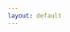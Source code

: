 ```yaml
---
layout: default
---
```

<div class="image-grid">
  <div class="cell" style="background-image:url('assets/img/amitcharts_logo.png')"></div>
  <div class="cell" style="background-image:url('assets/portfolio/dracula.jpg')"></div>
  <div class="cell" style="background-image:url('assets/portfolio/hand.jpg')"></div>
  <div class="cell" style="background-image:url('assets/portfolio/hands.jpg')"></div>
  <div class="cell" style="background-image:url('assets/portfolio/ingres.jpg')"></div>
  <div class="cell" style="background-image:url('assets/portfolio/napkin.jpg')"></div>
  <div class="cell" style="background-image:url('assets/portfolio/skull.jpg')"></div>
  <div class="cell" style="background-image:url('assets/portfolio/still_life.jpg')"></div>
  <div class="cell" style="background-image:url('assets/portfolio/dbz.jpg')"></div>
  <div class="cell" style="background-image:url('assets/portfolio/selfportrait.jpg')"></div>
  <div class="cell" style="background-image:url('assets/portfolio/hand_study.jpg')"></div>
  <div class="cell" style="background-image:url('assets/portfolio/skullmound.jpg')"></div>
</div>
